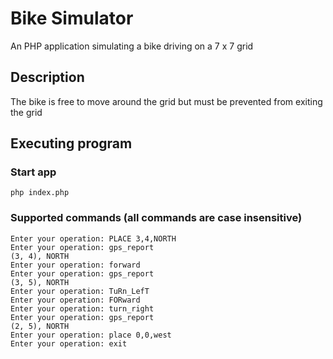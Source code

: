 # Bike Simulator

An PHP application simulating a bike driving on a 7 x 7 grid

## Description

The bike is free to move around the grid but must be prevented from exiting the grid

## Executing program

### Start app

```
php index.php
```

### Supported commands (all commands are case insensitive)

```
Enter your operation: PLACE 3,4,NORTH
Enter your operation: gps_report
(3, 4), NORTH
Enter your operation: forward
Enter your operation: gps_report
(3, 5), NORTH
Enter your operation: TuRn_LefT
Enter your operation: FORward
Enter your operation: turn_right
Enter your operation: gps_report
(2, 5), NORTH
Enter your operation: place 0,0,west
Enter your operation: exit
```